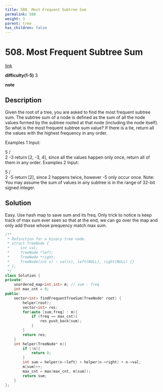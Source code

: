 ```yaml
---
title: 508. Most Frequent Subtree Sum
permalink: 508
weight: 3
parent: tree
has_children: false
---
```

# 508. Most Frequent Subtree Sum
[link](https://leetcode.com/problems/most-frequent-subtree-sum/)

**difficulty(1-5)**
3

**note**

## Description
Given the root of a tree, you are asked to find the most frequent subtree sum. The subtree sum of a node is defined as the sum of all the node values formed by the subtree rooted at that node (including the node itself). So what is the most frequent subtree sum value? If there is a tie, return all the values with the highest frequency in any order.

Examples 1
Input:

  5
 /  \
2   -3
return [2, -3, 4], since all the values happen only once, return all of them in any order.
Examples 2
Input:

  5
 /  \
2   -5
return [2], since 2 happens twice, however -5 only occur once.
Note: You may assume the sum of values in any subtree is in the range of 32-bit signed integer.

## Solution
Easy. Use hash map to save sum and its freq. 
Only trick to notice is keep track of max sum ever seen so that at the end, we can go over the map and only add those whose prequency match max sum. 

```c++
/**
 * Definition for a binary tree node.
 * struct TreeNode {
 *     int val;
 *     TreeNode *left;
 *     TreeNode *right;
 *     TreeNode(int x) : val(x), left(NULL), right(NULL) {}
 * };
 */
class Solution {
private:
    unordered_map<int,int> m; // sum - freq
    int max_cnt = 0;
public:
    vector<int> findFrequentTreeSum(TreeNode* root) {
        helper(root);
        vector<int> res;
        for(auto [sum,freq] : m){
            if (freq == max_cnt){
                res.push_back(sum);
            }
        }
        return res;
    }
    int helper(TreeNode* n){
        if (!n){
            return 0;
        }
        int sum = helper(n->left) + helper(n->right) + n->val;
        m[sum]++;
        max_cnt = max(max_cnt, m[sum]);
        return sum;        
    }
};
```